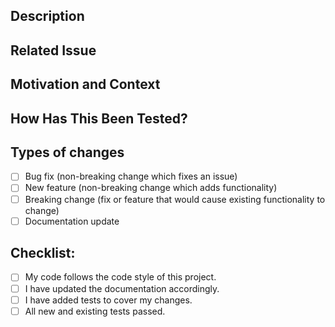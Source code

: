 ## Description
<!-- Please describe the changes in this pull request -->

## Related Issue
<!-- Please link to the issue here if applicable -->

## Motivation and Context
<!-- Why is this change required? What problem does it solve? -->

## How Has This Been Tested?
<!-- Please describe how you tested your changes -->

## Types of changes
<!-- What types of changes does your code introduce? Put an `x` in all the boxes that apply: -->
- [ ] Bug fix (non-breaking change which fixes an issue)
- [ ] New feature (non-breaking change which adds functionality)
- [ ] Breaking change (fix or feature that would cause existing functionality to change)
- [ ] Documentation update

## Checklist:
<!-- Go over all the following points, and put an `x` in all the boxes that apply. -->
- [ ] My code follows the code style of this project.
- [ ] I have updated the documentation accordingly.
- [ ] I have added tests to cover my changes.
- [ ] All new and existing tests passed. 